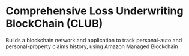 # Comprehensive Loss Underwriting BlockChain (CLUB)

Builds a blockchain network and application to track personal-auto and personal-property claims history, using Amazon Managed Blockchain
